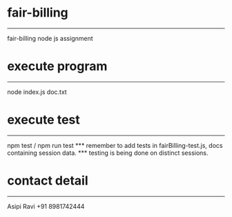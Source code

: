 # fair-billing
---------------
fair-billing node js assignment

# execute program
-----------------
node index.js doc.txt

# execute test
-----------------
npm test / npm run test
*** remember to add tests in fairBilling-test.js, docs containing session data.
*** testing is being done on distinct sessions.


# contact detail
------------------
Asipi Ravi
+91 8981742444
